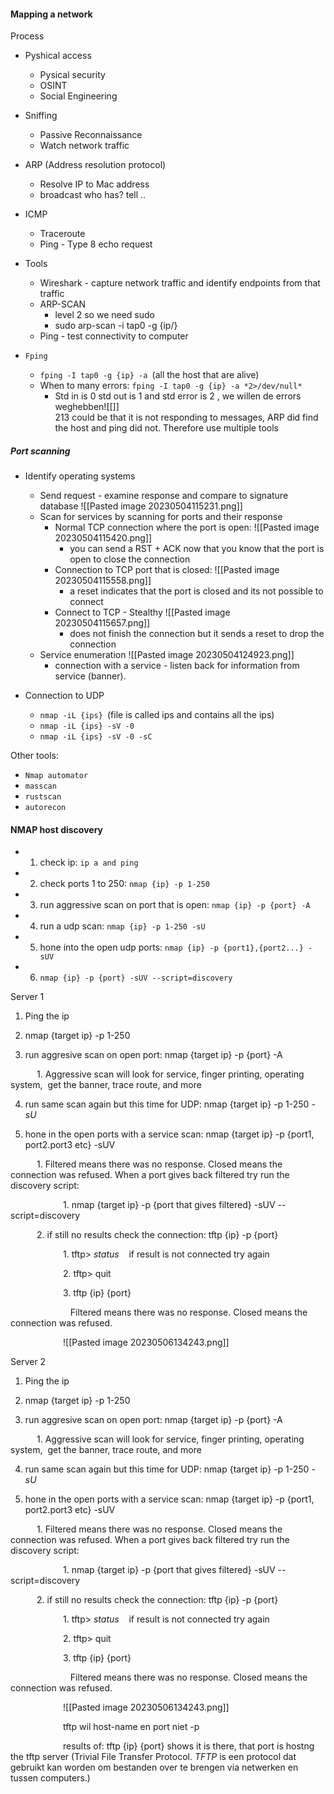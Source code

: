 
#### Mapping a network 


Process
- Pyshical access 
	- Pysical security 
	- OSINT 
	- Social Engineering 

- Sniffing 
	- Passive Reconnaissance 
	- Watch network traffic 

- ARP (Address resolution protocol)
	- Resolve IP to Mac address 
	- broadcast who has? tell .. 
  
- ICMP 
	- Traceroute 
	- Ping - Type 8 echo request 

- Tools 
	- Wireshark - capture network traffic and identify endpoints from that traffic 
	- ARP-SCAN 
		- level 2 so we need sudo 
		- sudo arp-scan -i tap0 -g {ip/}
	- Ping - test connectivity to computer


- `Fping` 
  - `fping -I tap0 -g {ip} -a `(all the host that are alive)
  - When to many errors: `fping -I tap0 -g {ip} -a *2>/dev/null* `
	  - Std in is 0 std out is 1 and std error is 2 , we willen de errors weghebben![[]]   
		213 could be that it is not responding to messages, ARP did find the host and ping did not. Therefore use multiple tools 

##### Port scanning

- Identify operating systems 
	- Send request - examine response and compare to signature database 
	 ![[Pasted image 20230504115231.png]]
	- Scan for services by scanning for ports and their response 
		- Normal TCP connection where the port is open: ![[Pasted image 20230504115420.png]]
			- you can send a RST + ACK now that you know that the port is open to close the connection 
		- Connection to TCP port that is closed: ![[Pasted image 20230504115558.png]]
			- a reset indicates that the port is closed and its not possible to connect 
		- Connect to TCP - Stealthy ![[Pasted image 20230504115657.png]]
			- does not finish the connection but it sends a reset to drop the connection 
	- Service enumeration ![[Pasted image 20230504124923.png]]
		- connection with a service - listen back for information from service (banner). 
		  
- Connection to UDP 
	- `nmap -iL {ips} `(file is called ips and contains all the ips)
	- `nmap -iL {ips} -sV -0 `
	- `nmap -iL {ips} -sV -0 -sC `

Other tools: 
- `Nmap automator `
- `masscan` 
- `rustscan` 
- `autorecon` 

#### NMAP host discovery 


- 1. check ip: `ip a and ping` 
- 2. check ports 1 to 250:     `nmap {ip} -p 1-250 `
- 3. run aggressive scan on port that is open: `nmap {ip} -p {port} -A `
- 4.  run a udp scan: `nmap {ip} -p 1-250 -sU `
- 5. hone into the open udp ports: `nmap {ip} -p {port1},{port2...} -sUV`
- 6. `nmap {ip} -p {port} -sUV --script=discovery `



Server 1

1. Ping the ip

2. nmap {target ip} -p 1-250

3. run aggresive scan on open port: nmap {target ip} -p {port} -A

      1. Aggressive scan will look for service, finger printing, operating system,  get the banner, trace route, and more

4. run same scan again but this time for UDP: nmap {target ip} -p 1-250 -*sU*

5. hone in the open ports with a service scan: nmap {target ip} -p {port1, port2.port3 etc} -sUV

      1. Filtered means there was no response. Closed means the connection was refused. When a port gives back filtered try run the discovery script:

            1. nmap {target ip} -p {port that gives filtered} -sUV --script=discovery

      2. if still no results check the connection: tftp {ip} -p {port}  

            1. tftp> *status*    if result is not connected try again

            2. tftp> quit

            3. tftp {ip} {port}

               Filtered means there was no response. Closed means the connection was refused.

            ![[Pasted image 20230506134243.png]] 

Server 2

1. Ping the ip

2. nmap {target ip} -p 1-250

3. run aggresive scan on open port: nmap {target ip} -p {port} -A

      1. Aggressive scan will look for service, finger printing, operating system,  get the banner, trace route, and more

4. run same scan again but this time for UDP: nmap {target ip} -p 1-250 -*sU*

5. hone in the open ports with a service scan: nmap {target ip} -p {port1, port2.port3 etc} -sUV

      1. Filtered means there was no response. Closed means the connection was refused. When a port gives back filtered try run the discovery script:

            1. nmap {target ip} -p {port that gives filtered} -sUV --script=discovery

      2. if still no results check the connection: tftp {ip} -p {port}  

            1. tftp> *status*    if result is not connected try again

            2. tftp> quit

            3. tftp {ip} {port}

               Filtered means there was no response. Closed means the connection was refused.

            ![[Pasted image 20230506134243.png]]

            tftp wil host-name en port niet -p

            results of: tftp {ip} {port} shows it is there, that port is hostng the tftp server (Trivial File Transfer Protocol. _TFTP_ is een protocol dat gebruikt kan worden om bestanden over te brengen via netwerken en tussen computers.)







